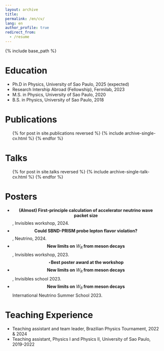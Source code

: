 ```yaml
---
layout: archive
title: 
permalink: /en/cv/
lang: en
author_profile: true
redirect_from:
  - /resume
---
```


{% include base_path %}

Education
======
* Ph.D in Physics, University of Sao Paulo, 2025 (expected)
* Research Intership Abroad (Fellowship), Fermilab, 2023
* M.S. in Physics, University of Sao Paulo, 2020
* B.S. in Physics, University of Sao Paulo, 2018


Publications
======
  <ul>{% for post in site.publications reversed %}
    {% include archive-single-cv.html %}
  {% endfor %}</ul>
  
Talks
======
  <ul>{% for post in site.talks reversed %}
    {% include archive-single-talk-cv.html  %}
  {% endfor %}</ul>
  

Posters
======
* $$\textbf{(Almost)  First-principle calculation of accelerator neutrino wave packet size}$$,  Invisibles workshop, 2024.
* $$\textbf{Could SBND-PRISM probe lepton flavor violation?}$$, Neutrino, 2024.
* $$\textbf{New limits on $W_R$ from meson decays}$$, Invisibles workshop, 2023.<br>
  $$\star  \textbf{Best poster award at the workshop}$$
* $$\textbf{New limits on $W_R$ from meson decays}$$, Invisibles school 2023.
* $$\textbf{New limits on $W_R$ from meson decays}$$ International Neutrino Summer School 2023.

Teaching Experience
======
* Teaching assistant and team leader, Brazilian Physics Tournament, 2022 & 2024
* Teaching assistant, Physics I and Physics II, University of Sao Paulo, 2019-2022


